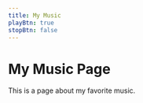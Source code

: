 ```yaml
---
title: My Music
playBtn: true
stopBtn: false
---
```


# My Music Page

This is a page about my favorite music.
